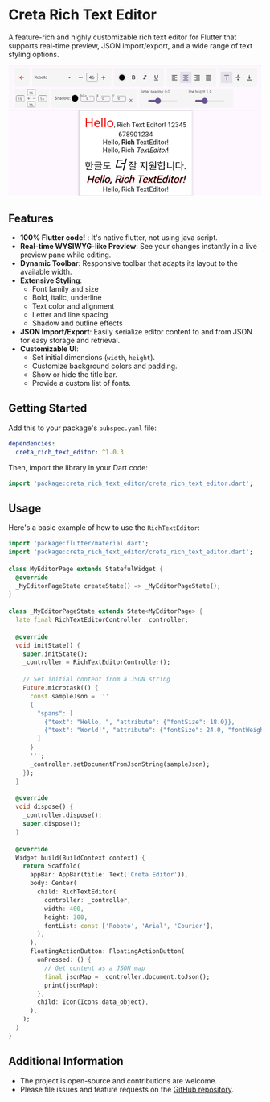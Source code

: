 # Creta Rich Text Editor

A feature-rich and highly customizable rich text editor for Flutter that supports real-time preview, JSON import/export, and a wide range of text styling options.

![example](https://raw.githubusercontent.com/cretaDomain/rich_text_editor/refs/heads/main/preview.png)


## Features

- **100% Flutter code!** : It's native flutter, not using java script.
- **Real-time WYSIWYG-like Preview**: See your changes instantly in a live preview pane while editing.
- **Dynamic Toolbar**: Responsive toolbar that adapts its layout to the available width.
- **Extensive Styling**:
  - Font family and size
  - Bold, italic, underline
  - Text color and alignment
  - Letter and line spacing
  - Shadow and outline effects
- **JSON Import/Export**: Easily serialize editor content to and from JSON for easy storage and retrieval.
- **Customizable UI**:
  - Set initial dimensions (`width`, `height`).
  - Customize background colors and padding.
  - Show or hide the title bar.
  - Provide a custom list of fonts.

## Getting Started

Add this to your package's `pubspec.yaml` file:

```yaml
dependencies:
  creta_rich_text_editor: ^1.0.3
```

Then, import the library in your Dart code:

```dart
import 'package:creta_rich_text_editor/creta_rich_text_editor.dart';
```

## Usage

Here's a basic example of how to use the `RichTextEditor`:

```dart
import 'package:flutter/material.dart';
import 'package:creta_rich_text_editor/creta_rich_text_editor.dart';

class MyEditorPage extends StatefulWidget {
  @override
  _MyEditorPageState createState() => _MyEditorPageState();
}

class _MyEditorPageState extends State<MyEditorPage> {
  late final RichTextEditorController _controller;

  @override
  void initState() {
    super.initState();
    _controller = RichTextEditorController();
    
    // Set initial content from a JSON string
    Future.microtask(() {
      const sampleJson = '''
      {
        "spans": [
          {"text": "Hello, ", "attribute": {"fontSize": 18.0}},
          {"text": "World!", "attribute": {"fontSize": 24.0, "fontWeight": "FontWeight.bold"}}
        ]
      }
      ''';
      _controller.setDocumentFromJsonString(sampleJson);
    });
  }
  
  @override
  void dispose() {
    _controller.dispose();
    super.dispose();
  }

  @override
  Widget build(BuildContext context) {
    return Scaffold(
      appBar: AppBar(title: Text('Creta Editor')),
      body: Center(
        child: RichTextEditor(
          controller: _controller,
          width: 400,
          height: 300,
          fontList: const ['Roboto', 'Arial', 'Courier'],
        ),
      ),
      floatingActionButton: FloatingActionButton(
        onPressed: () {
          // Get content as a JSON map
          final jsonMap = _controller.document.toJson();
          print(jsonMap);
        },
        child: Icon(Icons.data_object),
      ),
    );
  }
}
```

## Additional Information

- The project is open-source and contributions are welcome.
- Please file issues and feature requests on the [GitHub repository](https://github.com/your_username/creta_rich_text_editor). <!-- TODO: Update URL -->
